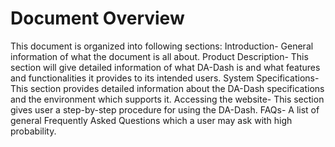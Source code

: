 # Document Overview

This document is organized into following sections: Introduction- General information of what the document is all about. Product Description- This section will give detailed information of what DA-Dash is and what features and functionalities it provides to its intended users. System Specifications- This section provides detailed information about the DA-Dash specifications and the environment which supports it. Accessing the website- This section gives user a step-by-step procedure for using the DA-Dash. FAQs- A list of general Frequently Asked Questions which a user may ask with high probability.

